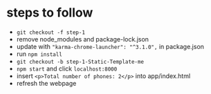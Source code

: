 # steps to follow

- `git checkout -f step-1`
- remove node_modules and package-lock.json
- update with `"karma-chrome-launcher": "^3.1.0",` in package.json
- run `npm install`
- `git checkout -b step-1-Static-Template-me`
- `npm start` and click `localhost:8000`
- insert `<p>Total number of phones: 2</p>` into app/index.html
- refresh the webpage
